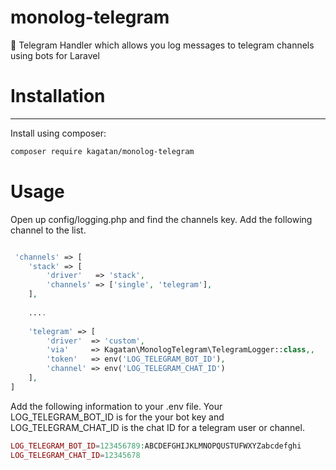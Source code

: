 

monolog-telegram
=============

🔔 Telegram Handler which allows you log messages to telegram channels using bots for Laravel


# Installation
-----------
Install using composer:

```bash
composer require kagatan/monolog-telegram  
```

# Usage
Open up config/logging.php and find the channels key. Add the following channel to the list.

```php

 'channels' => [
    'stack' => [
        'driver'   => 'stack',
        'channels' => ['single', 'telegram'],
    ],
    
    ....
    
    'telegram' => [
        'driver'  => 'custom',
        'via'     => Kagatan\MonologTelegram\TelegramLogger::class,,
        'token'   => env('LOG_TELEGRAM_BOT_ID'),
        'channel' => env('LOG_TELEGRAM_CHAT_ID')
    ],
]

```

Add the following information to your .env file. Your LOG_TELEGRAM_BOT_ID is for the your bot key and LOG_TELEGRAM_CHAT_ID is the chat ID for a telegram user or channel.

```php
LOG_TELEGRAM_BOT_ID=123456789:ABCDEFGHIJKLMNOPQUSTUFWXYZabcdefghi
LOG_TELEGRAM_CHAT_ID=12345678
```

